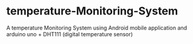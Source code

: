 # temperature-Monitoring-System
A temperature Monitoring System using Android mobile application and arduino uno + DHT111 (digital temperature sensor)
